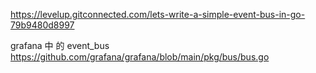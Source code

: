 
https://levelup.gitconnected.com/lets-write-a-simple-event-bus-in-go-79b9480d8997

grafana 中 的 event_bus
    https://github.com/grafana/grafana/blob/main/pkg/bus/bus.go